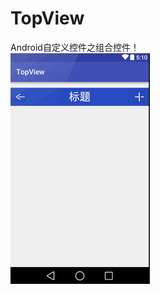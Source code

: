 # TopView
Android自定义控件之组合控件！<br>
![](https://github.com/1516724786/TopView/blob/master/app/src/main/res/drawable/picture.png)

